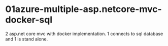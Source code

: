 # 01azure-multiple-asp.netcore-mvc-docker-sql
2 asp.net core mvc with docker implementation. 1 connects to sql database and 1 is stand alone.
